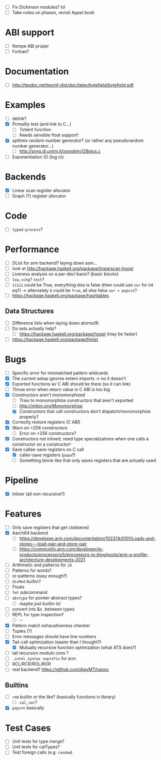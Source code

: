 - [ ] Fix Dickinson modules? lol
- [ ] Take notes on phases, revisit Appel book
# ABI support
- [ ] Kempe ABI proper
- [ ] Fortran?
# Documentation
- [ ] http://texdoc.net/texmf-dist/doc/latex/bytefield/bytefield.pdf
# Examples
- [ ] delink?
- [x] Primality test (and link to C...)
  - [ ] Totient function
  - [ ] Needs sensible float support!
- [x] splitmix random number generator? (or rather any pseudorandom number
  generator...)
  - [ ] http://prng.di.unimi.it/xoroshiro128plus.c
- [ ] Exponentiation (O (log n))
# Backends
- [x] Linear scan register allocator
- [ ] Graph (?) register allocator
# Code
- [ ] `typed-process`?
# Performance
- [ ] DList for arm backend? laying down asm...
- [ ] look at http://hackage.haskell.org/package/linearscan-hoopl
- [ ] Liveness analysis on a per-decl basis? (basic blocks)
- [ ] `lea`, `xchg`? `test`?
- [ ] `11111` could be True, everything else is false (then could use `xor` for
  int eq?) -> alternately `8` could be `True`, all else false `xor + popcnt`?
- [ ] https://hackage.haskell.org/package/hashtables
## Data Structures
- [ ] Difference lists when laying down atoms/IR
- [ ] Do sets actually help?
  - [ ] https://hackage.haskell.org/package/hoopl (may be faster)
- [ ] https://hackage.haskell.org/package/fmlist
# Bugs
- [ ] Specific error for mismatched pattern wildcards
- [x] The current setup ignores extern imports -> no it doesn't
- [x] Exported functions w/ C ABI should be there (so it can link)
- [ ] Throw error when return value in C ABI is too big
- [x] Constructors aren't monomorphized
  - [ ] Tries to monomorphize constructors that aren't exported
  - [ ] http://mlton.org/Monomorphise
  - [x] Constructors that call constructors don't dispatch/monomorphize
    properly?
- [x] Correctly restore registers (C ABI)
- [x] Warn on >256 constructors
  - [ ] Error on >256 constructors?
- [x] Constructors not inlined; need type specializations when one calls
  a constructor on a constructor!
- [x] Save callee-save registers on C call
  - [x] caller-save registers (`popa`?)
  - [ ] Something block-like that only saves registers that are actually used
# Pipeline
- [x] Inliner (all non-recursive?)
# Features
- [ ] Only save registers that get clobbered
- [x] Aarch64 backend
  - [ ] https://developer.arm.com/documentation/102374/0101/Loads-and-stores---load-pair-and-store-pair
  - [ ] https://community.arm.com/developer/ip-products/processors/b/processors-ip-blog/posts/arm-a-profile-architecture-developments-2021
- [ ] Arithmetic and patterns for `i8`
- [ ] Patterns for words?
- [ ] or-patterns (easy enough?)
- [ ] `divMod` builtin?
- [ ] Floats
- [ ] `fmt` subcommand
- [ ] `abstype` for pointer abstract types?
  - [ ] maybe just builtin lol
- [ ] convert ints &c. between types
- [ ] REPL for type inspection?
  - [ ] ─
- [x] Pattern match exhaustiveness checker
- [ ] Tuples (?)
- [ ] Error messages should have line numbers
- [x] Tail-call optimization (easier than I thought?)
  - [x]  Mutually recursive function optimization (what ATS does?)
- [ ] tail recursion modulo cons ?
- [ ] `.intel_syntax noprefix` for arm
- [ ] RCL/RCR/ROL/ROR
- [ ] real backend? https://github.com/AjayMT/nanoc
## Builtins
- [ ] `rem` builtin or the like? (basically functions in library)
  - [ ] `sal`, `sar`?
- [x] `popcnt` basically
# Test Cases
- [ ] Unit tests for type merge?
- [ ] Unit tests for catTypes?
- [ ] Test foreign calls (e.g. `random`)
